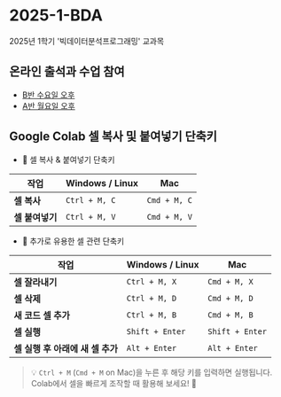 # 2025-1-BDA
2025년 1학기 '빅데이터분석프로그래밍' 교과목

## 온라인 출석과 수업 참여
- [B반 수요일 오후](https://docs.google.com/spreadsheets/d/1poMied2-XKLzt-0Ngfbf9sF4BNnrC8WfkYNEkqyveSg/edit?usp=sharing)
- [A반 월요일 오후](https://docs.google.com/spreadsheets/d/1N8uAN8wdkesqQDgUMj6BYm1ZH_T5Vr_xAnqdUs2YVHk/edit?usp=sharing)

## Google Colab 셀 복사 및 붙여넣기 단축키

- 🔹 셀 복사 & 붙여넣기 단축키

| 작업 | Windows / Linux | Mac |
|------|----------------|-----|
| **셀 복사** | `Ctrl + M, C` | `Cmd + M, C` |
| **셀 붙여넣기** | `Ctrl + M, V` | `Cmd + M, V` |

- 🔹 추가로 유용한 셀 관련 단축키

| 작업 | Windows / Linux | Mac |
|------|----------------|-----|
| **셀 잘라내기** | `Ctrl + M, X` | `Cmd + M, X` |
| **셀 삭제** | `Ctrl + M, D` | `Cmd + M, D` |
| **새 코드 셀 추가** | `Ctrl + M, B` | `Cmd + M, B` |
| **셀 실행** | `Shift + Enter` | `Shift + Enter` |
| **셀 실행 후 아래에 새 셀 추가** | `Alt + Enter` | `Alt + Enter` |

> 💡 `Ctrl + M` (`Cmd + M` on Mac)을 누른 후 해당 키를 입력하면 실행됩니다.  
> Colab에서 셀을 빠르게 조작할 때 활용해 보세요! 🚀

